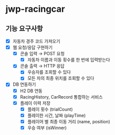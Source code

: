 # jwp-racingcar



## 기능 요구사항
- [x] 자동차 경주 코드 가져오기
- [x] 웹 요청/응답 구현하기
  - [x] 콘솔 입력 &rarr; POST 요청
    - [x] 자동차 이름과 이동 횟수를 한 번에 입력받는다
  - [x] 콘솔 출력 &rarr; HTTP 응답
    - [x] 우승자를 조회할 수 있다
    - [x] 모든 차의 최종 위치를 조회할 수 있다
- [x] DB 연동하기
  - [x] H2 DB 연동
  - [x] RacingHistory, CarRecord 통합하는 서비스
  - [x] 플레이 이력 저장
    - [x] 플레이 횟수 (trialCount)
    - [x] 플레이한 시간, 날짜 (playTime)
    - [x] 플레이어 별 최종 이동 거리 (name, position)
    - [x] 우승 여부 (isWinner)
